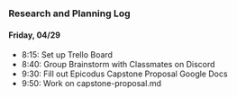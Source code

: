 ### Research and Planning Log
#### Friday, 04/29
* 8:15: Set up Trello Board
* 8:40: Group Brainstorm with Classmates on Discord
* 9:30: Fill out Epicodus Capstone Proposal Google Docs
* 9:50: Work on capstone-proposal.md
